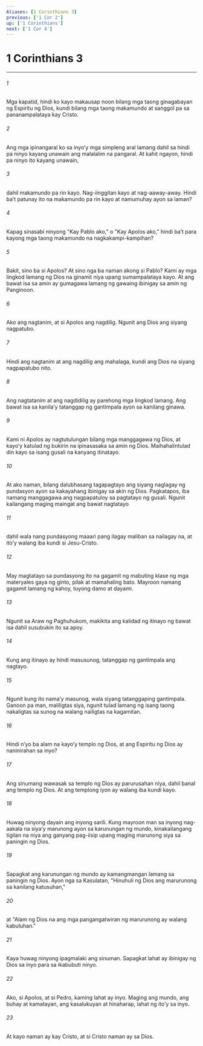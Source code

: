 ```yaml
---
Aliases: [1 Corinthians 3]
previous: ['1 Cor 2']
up: ['1 Corinthians']
next: ['1 Cor 4']
---
```

# 1 Corinthians 3

***

###### 1
Mga kapatid, hindi ko kayo makausap noon bilang mga taong ginagabayan ng Espiritu ng Dios, kundi bilang mga taong makamundo at sanggol pa sa pananampalataya kay Cristo. 

###### 2
Ang mga ipinangaral ko sa inyoʼy mga simpleng aral lamang dahil sa hindi pa ninyo kayang unawain ang malalalim na pangaral. At kahit ngayon, hindi pa ninyo ito kayang unawain, 

###### 3
dahil makamundo pa rin kayo. Nag-iinggitan kayo at nag-aaway-away. Hindi baʼt patunay ito na makamundo pa rin kayo at namumuhay ayon sa laman? 

###### 4
Kapag sinasabi ninyong "Kay Pablo ako," o "Kay Apolos ako," hindi baʼt para kayong mga taong makamundo na nagkakampi-kampihan? 

###### 5
Bakit, sino ba si Apolos? At sino nga ba naman akong si Pablo? Kami ay mga lingkod lamang ng Dios na ginamit niya upang sumampalataya kayo. At ang bawat isa sa amin ay gumagawa lamang ng gawaing ibinigay sa amin ng Panginoon. 

###### 6
Ako ang nagtanim, at si Apolos ang nagdilig. Ngunit ang Dios ang siyang nagpatubo. 

###### 7
Hindi ang nagtanim at ang nagdilig ang mahalaga, kundi ang Dios na siyang nagpapatubo nito. 

###### 8
Ang nagtatanim at ang nagdidilig ay parehong mga lingkod lamang. Ang bawat isa sa kanilaʼy tatanggap ng gantimpala ayon sa kanilang ginawa. 

###### 9
Kami ni Apolos ay nagtutulungan bilang mga manggagawa ng Dios, at kayoʼy katulad ng bukirin na ipinasasaka sa amin ng Dios. Maihahalintulad din kayo sa isang gusali na kanyang itinatayo. 

###### 10
At ako naman, bilang dalubhasang tagapagtayo ang siyang naglagay ng pundasyon ayon sa kakayahang ibinigay sa akin ng Dios. Pagkatapos, iba namang manggagawa ang nagpapatuloy sa pagtatayo ng gusali. Ngunit kailangang maging maingat ang bawat nagtatayo 

###### 11
dahil wala nang pundasyong maaari pang ilagay maliban sa nailagay na, at itoʼy walang iba kundi si Jesu-Cristo. 

###### 12
May magtatayo sa pundasyong ito na gagamit ng mabuting klase ng mga materyales gaya ng ginto, pilak at mamahaling bato. Mayroon namang gagamit lamang ng kahoy, tuyong damo at dayami. 

###### 13
Ngunit sa Araw ng Paghuhukom, makikita ang kalidad ng itinayo ng bawat isa dahil susubukin ito sa apoy. 

###### 14
Kung ang itinayo ay hindi masusunog, tatanggap ng gantimpala ang nagtayo. 

###### 15
Ngunit kung ito namaʼy masunog, wala siyang tatanggaping gantimpala. Ganoon pa man, maliligtas siya, ngunit tulad lamang ng isang taong nakaligtas sa sunog na walang nailigtas na kagamitan. 

###### 16
Hindi nʼyo ba alam na kayoʼy templo ng Dios, at ang Espiritu ng Dios ay naninirahan sa inyo? 

###### 17
Ang sinumang wawasak sa templo ng Dios ay parurusahan niya, dahil banal ang templo ng Dios. At ang templong iyon ay walang iba kundi kayo. 

###### 18
Huwag ninyong dayain ang inyong sarili. Kung mayroon man sa inyong nag-aakala na siyaʼy marunong ayon sa karunungan ng mundo, kinakailangang tigilan na niya ang ganyang pag-iisip upang maging marunong siya sa paningin ng Dios. 

###### 19
Sapagkat ang karunungan ng mundo ay kamangmangan lamang sa paningin ng Dios. Ayon nga sa Kasulatan, "Hinuhuli ng Dios ang marurunong sa kanilang katusuhan," 

###### 20
at "Alam ng Dios na ang mga pangangatwiran ng marurunong ay walang kabuluhan." 

###### 21
Kaya huwag ninyong ipagmalaki ang sinuman. Sapagkat lahat ay ibinigay ng Dios sa inyo para sa ikabubuti ninyo. 

###### 22
Ako, si Apolos, at si Pedro, kaming lahat ay inyo. Maging ang mundo, ang buhay at kamatayan, ang kasalukuyan at hinaharap, lahat ng itoʼy sa inyo. 

###### 23
At kayo naman ay kay Cristo, at si Cristo naman ay sa Dios.
